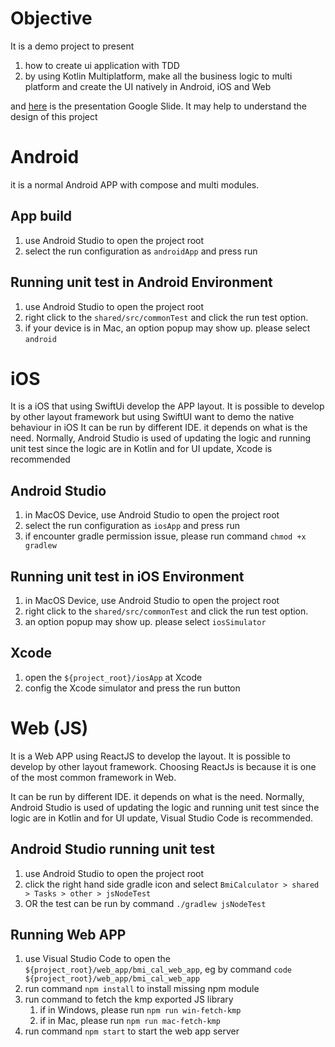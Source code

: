 # Objective

It is a demo project to present 
1. how to create ui application with TDD 
2. by using Kotlin Multiplatform, make all the business logic to multi platform and create the UI natively in Android, iOS and Web

and [here](https://docs.google.com/presentation/d/1HxGc7Xp7a2wajeEf6UhCYNKjbVhtDux0Di5LMArbGtM/edit#slide=id.p) is the presentation Google Slide. It may help to understand the design of this project

# Android 

it is a normal Android APP with compose and multi modules.

## App build

1. use Android Studio to open the project root
2. select the run configuration as `androidApp` and press run

## Running unit test in Android Environment

1. use Android Studio to open the project root
2. right click to the `shared/src/commonTest` and click the run test option.
3. if your device is in Mac, an option popup may show up. please select `android`

# iOS

It is a iOS that using SwiftUi develop the APP layout. 
It is possible to develop by other layout framework but using SwiftUI want to demo the native behaviour in iOS
It can be run by different IDE. it depends on what is the need.
Normally, Android Studio is used of updating the logic and running unit test since the logic are in Kotlin
and for UI update, Xcode is recommended 

## Android Studio

1. in MacOS Device, use Android Studio to open the project root 
2. select the run configuration as `iosApp` and press run
3. if encounter gradle permission issue, please run command `chmod +x gradlew`

## Running unit test in iOS Environment

1. in MacOS Device, use Android Studio to open the project root
2. right click to the `shared/src/commonTest` and click the run test option.
3. an option popup may show up. please select `iosSimulator`

## Xcode

1. open the `${project_root}/iosApp` at Xcode
2. config the Xcode simulator and press the run button

# Web (JS)

It is a Web APP using ReactJS to develop the layout.
It is possible to develop by other layout framework. Choosing ReactJs is because it is one of the most common framework in Web.

It can be run by different IDE. it depends on what is the need.
Normally, Android Studio is used of updating the logic and running unit test since the logic are in Kotlin
and for UI update, Visual Studio Code is recommended.

## Android Studio running unit test

1. use Android Studio to open the project root
2. click the right hand side gradle icon and select `BmiCalculator > shared > Tasks > other > jsNodeTest`
3. OR the test can be run by command `./gradlew jsNodeTest`

## Running Web APP

1. use Visual Studio Code to open the `${project_root}/web_app/bmi_cal_web_app`, eg by command `code ${project_root}/web_app/bmi_cal_web_app`
2. run command `npm install` to install missing npm module
3. run command to fetch the kmp exported JS library
   1. if in Windows, please run `npm run win-fetch-kmp`
   2. if in Mac, please run `npm run mac-fetch-kmp`
4. run command `npm start` to start the web app server